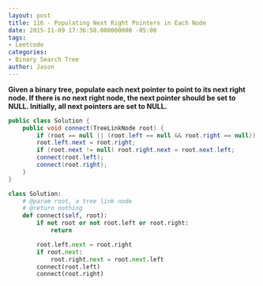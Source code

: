 ```yaml
---
layout: post
title: 116 - Populating Next Right Pointers in Each Node
date: 2015-11-09 17:36:58.000000000 -05:00
tags:
- Leetcode
categories:
- Binary Search Tree
author: Jason
---
```

**Given a binary tree, populate each next pointer to point to its next right node. If there is no next right node, the next pointer should be set to NULL. Initially, all next pointers are set to NULL.**


``` java
public class Solution {
    public void connect(TreeLinkNode root) {
        if (root == null || (root.left == null && root.right == null)) return;
        root.left.next = root.right;
        if (root.next != null) root.right.next = root.next.left;
        connect(root.left);
        connect(root.right);
    }
}
```

``` python
class Solution:
    # @param root, a tree link node
    # @return nothing
    def connect(self, root):
        if not root or not root.left or root.right:
            return

        root.left.next = root.right
        if root.next:
            root.right.next = root.next.left
        connect(root.left)
        connect(root.right)
```
